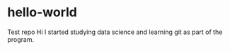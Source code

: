 # hello-world
Test repo
Hi I started studying data science and learning git as part of the program.
